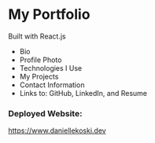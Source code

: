 # My Portfolio

Built with React.js

- Bio
- Profile Photo
- Technologies I Use
- My Projects
- Contact Information
- Links to: GitHub, LinkedIn, and Resume

### Deployed Website:

https://www.daniellekoski.dev
